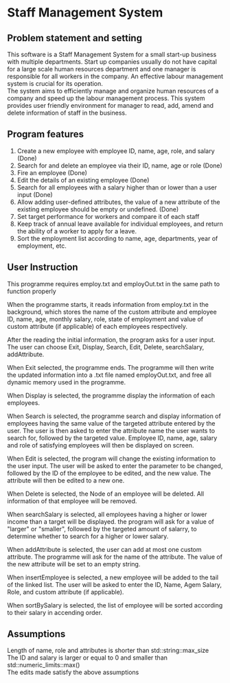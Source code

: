# Staff Management System
## Problem statement and setting

  This software is a Staff Management System for a small start-up business with multiple departments. Start up companies usually do not have capital for a large scale human resources department and one manager is responsible for all workers in the company. An effective labour management system is crucial for its operation.<br/>
  The system aims to efficiently manage and organize human resources of a company and speed up the labour management process. This system provides user friendly environment for manager to read, add, amend and delete information of staff in the business. 


## Program features

1) Create a new employee with employee ID, name, age, role, and salary (Done)
2) Search for and delete an employee via their ID, name, age or role (Done)
3) Fire an employee (Done)
4) Edit the details of an existing employee (Done)
5) Search for all employees with a salary higher than or lower than a user input (Done)
6) Allow adding user-defined attributes, the value of a new attribute of the existing employee should be empty or undefined. (Done)
7) Set target performance for workers and compare it of each staff
8) Keep track of annual leave available for individual employees, and return the ability of a worker to apply for a leave.
9) Sort the employment list according to name, age, departments, year of employment, etc. 


## User Instruction

  <p>This programme requires employ.txt and employOut.txt in the same path to function properly</p>
  <p>When the programme starts, it reads information from employ.txt in the background, which stores the name of the custom attribute and employee ID, name, age, monthly salary, role, state of employment and value of custom attribute (if applicable) of each employees respectively. </p>
  <p>After the reading the initial information, the program asks for a user input. The user can choose Exit, Display, Search, Edit, Delete, searchSalary, addAttribute.</p>
  <p>When Exit selected, the programme ends. The programme will then write the updated information into a .txt file named employOut.txt, and free all dynamic memory used in the programme.</p>
  <p><p>When Display is selected, the programme display the information of each employees.</p>
  <p>When Search is selected, the programme search and display information of employees having the same value of the targeted attribute entered by the user. The user is then asked to enter the attribute name the user wants to search for, followed by the targeted value. Employee ID, name, age, salary and role of satisfying employees will then be displayed on screen.</p>
  <p>When Edit is selected, the program will change the existing information to the user input. The user will be asked to enter the parameter to be changed, followed by the ID of the employee to be edited, and the new value. The attribute will then be edited to a new one.</p>
  <p>When Delete is selected, the Node of an employee will be deleted. All information of that employee will be removed.</p>
  <p>When searchSalary is selected, all employees having a higher or lower income than a target will be displayed. the program will ask for a value of "larger" or "smaller", followed by the targeted amount of salarry, to determine whether to search for a higher or lower salary.</p>
  <p>When addAttribute is selected, the user can add at most one custom attribute. The programme will ask for the name of the attribute. The value of the new attribute will be set to an empty string.</p>
  <p>When insertEmployee is selected, a new employee will be added to the tail of the linked list. The user will be asked to enter the ID, Name, Agem Salary, Role, and custom attribute (if applicable).</p>
  <p>When sortBySalary is selected, the list of employee will be sorted according to their salary in accending order.</p>

## Assumptions

Length of name, role and attributes is shorter than std::string::max_size<br/>
The ID and salary is larger or equal to 0 and smaller than std::numeric_limits<int>::max()<br/>
The edits made satisfy the above assumptions
